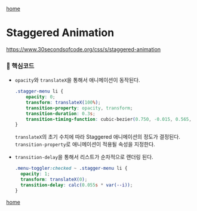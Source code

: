 [home](https://github.com/bepyan/30_seconds_of_code)

# Staggered Animation

https://www.30secondsofcode.org/css/s/staggered-animation

### 🧐 핵심코드

- `opacity`와 `translateX`을 통해서 애니메이션이 동작된다.

  ```css
  .stagger-menu li {
      opacity: 0;
      transform: translateX(100%);
      transition-property: opacity, transform;
      transition-duration: 0.3s;
      transition-timing-function: cubic-bezier(0.750, -0.015, 0.565, 1.055);
  }
  ```

  `translateX`의 초기 수치에 따라 Staggered 애니메이션의 정도가 결정된다.    
  `transition-property`로 애니메이션이 적용될 속성을 지정한다.

- `transition-delay`을 통해서 리스트가 순차적으로 랜더링 된다.
  ```css
  .menu-toggler:checked ~ .stagger-menu li {
    opacity: 1;
    transform: translateX(0);
    transition-delay: calc(0.055s * var(--i));
  }
  ```
  

[home](https://github.com/bepyan/30_seconds_of_code)
